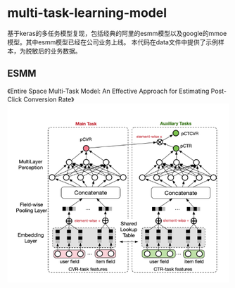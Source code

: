 # multi-task-learning-model
基于keras的多任务模型复现，包括经典的阿里的esmm模型以及google的mmoe模型。其中esmm模型已经在公司业务上线。
本代码在data文件中提供了示例样本，为脱敏后的业务数据。
## ESMM
《Entire Space Multi-Task Model: An Effective Approach for Estimating Post-Click Conversion Rate》
![image](https://github.com/zhangyingerjelly/multi-task-learning-model/blob/master/img/esmm.png)
## 
